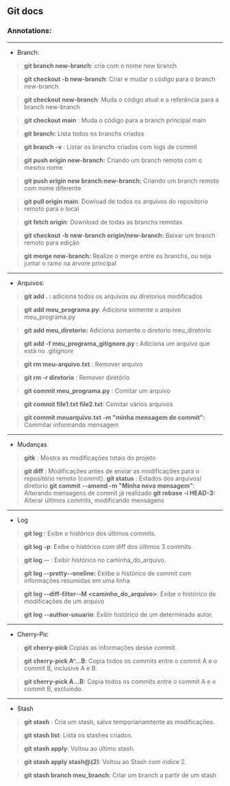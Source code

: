 ##  Git docs

### Annotations:

----------------------------------------------------------------
 * Branch:
> **git branch new-branch**: cria com o nome new branch

>**git checkout -b new-branch**: Criar e mudar o código para o branch 
new-branch 

> **git checkout new-branch**: Muda o código atual e a referência
para a branch new-branch

> **git checkout main** : Muda o código para a branch principal 
main

> **git branch:** Lista todos os branchs criados

> **git branch -v** : Listar os branchs criados com logs de commit

> **git push origin new-branch:** Criando um branch remoto
com o mesmo nome

>**git push origin new branch:new-branch:** Criando um branch remoto
com nome diferente

> **git pull origin main**: Dowload de todos os arquivos do repositorio
remoto para o local

> **git fetch origin**: Download de todas as branchs remotas 

> **git checkout -b new-branch origin/new-branch:** Baixar um branch
remoto para edição

> **git merge new-branch:** Realize o merge entre os branchs, ou seja
juntar o ramo na árvore principal
-----------------------------------------------------------
* Arquivos:

> **git add . :** adiciona todos os arquivos ou diretorios modificados

 > **git add meu_programa.py**: Adiciona somente o arquivo
 meu_programa.py
 
> **git add meu_diretorio:** Adiciona somente o diretorio 
meu_diretorio

> **git add -f meu_programa_gitignore.py :** Adiciona um arquivo
que está no .gitignore

> **git rm meu-arquivo.txt** : Remover arquivo

> **git rm -r diretorio** : Remover diretório

> **git commit meu_programa.py** : Comitar um arquivo

> **git commit file1.txt file2.txt**: Comitar vários arquivos

> **git commit meuarquivo.txt -m "minha mensagem de commit":** Commitar
informando  mensagem
-------------------------------------------------------------
* Mudanças 

> **gitk** : Mostra as modificações totais do projeto

 > **git diff** : Modificações antes de enviar as modificações 
 para o repositório remoto (commit).
 > **git status** : Estados dos arquivos/ diretorio
 > **git commit --amend -m "Minha nova mensagem"**: Alterando mensagens
 de commit já realizado
 > **git rebase -i HEAD-3:** Alterar últimos commits, modificando 
 mensagens 
 --------------------------------------------------------------
* Log

> **git log** : Exibe o histórico dos últimos commits.

> **git log -p**: Exibe o histórico com diff dos últimos 3 commits.

> **git log -- <caminho do arquivo>**: Exibir histórico no 
caminha_do_arquivo.

> **git log --pretty--oneline:** Exiibe o histórico de commit com 
informações resumidas em uma linha.

> **git log --diff-filter--M <caminho_do_arquivo>**: Exibe o histórico
de modificações de um arquivo

> **git log --author-usuario**: Exibir histórico de um determinado autor.

----------------------------------------------------------------
*  Cherry-Pic 

> **git cherry-pick <commit-id>** Copias as informações desse commit.

> **git cherry-pick A^...B**: Copia todos os commits entre
o commit A e o commit B, inclusive A e B.

> **git cherry-pick A...B:** Copia todos os commits entre o commit
A e o commit B, excluindo.

--------------------------------------------------------------
* Stash 

> **git stash** : Cria um stash, salva temporiariamtente as 
modificações.

> **git stash list**: Lista os stashes criados.

> **git stash apply**: Voltou ao último stash.

> **git stash apply stash@(2)**: Voltou ao Stash com índice 2.

> **git stash branch meu_branch**: Criar um branch a partir de um
stash 